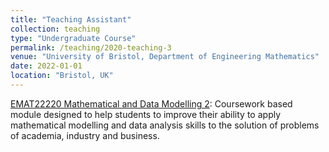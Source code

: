 ```yaml
---
title: "Teaching Assistant"
collection: teaching
type: "Undergraduate Course"
permalink: /teaching/2020-teaching-3
venue: "University of Bristol, Department of Engineering Mathematics"
date: 2022-01-01
location: "Bristol, UK"
---
```


[EMAT22220 Mathematical and Data Modelling 2](https://www.bris.ac.uk/unit-programme-catalogue/UnitDetails.jsa?ayrCode=21/22&unitCode=EMAT22220): Coursework based module designed to help students to improve their ability to apply mathematical modelling and data analysis skills to the solution of problems of academia, industry and business. 
